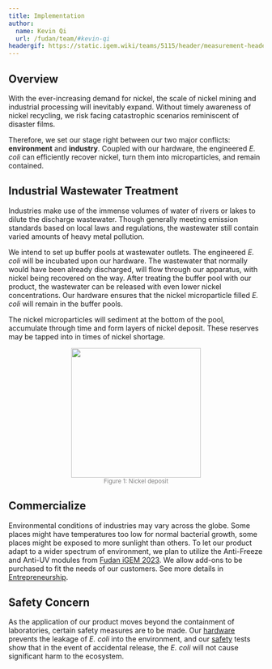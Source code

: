 ```yaml
---
title: Implementation
author:
  name: Kevin Qi
  url: /fudan/team/#kevin-qi
headergif: https://static.igem.wiki/teams/5115/header/measurement-header.gif
---
```




## Overview

With the ever-increasing demand for nickel, the scale of nickel mining and industrial processing will inevitably expand. Without timely awareness of nickel recycling, we risk facing catastrophic scenarios reminiscent of disaster films.

Therefore, we set our stage right between our two major conflicts: **environment** and **industry**. Coupled with our hardware, the engineered *E. coli* can efficiently recover nickel, turn them into microparticles, and remain contained.



## Industrial Wastewater Treatment

Industries make use of the immense volumes of water of rivers or lakes to dilute the discharge wastewater. Though generally meeting emission standards based on local laws and regulations, the wastewater still contain varied amounts of heavy metal pollution.

We intend to set up buffer pools at wastewater outlets. The engineered *E. coli* will be incubated upon our hardware. The wastewater that normally would have been already discharged, will flow through our apparatus, with nickel being recovered on the way. After treating the buffer pool with our product, the wastewater can be released with even lower nickel concentrations. Our hardware ensures that the nickel microparticle filled *E. coli* will remain in the buffer pools.

The nickel microparticles will sediment at the bottom of the pool, accumulate through time and form layers of nickel deposit. These reserves may be tapped into in times of nickel shortage.

<div>
    <center>
        <img src="https://static.igem.wiki/teams/5115/test/yagi.jpg" 
             style="width: 16rem"><br>
        	<small style='color:grey;'>
                Figure 1: Nickel deposit
            </small>
    </center>
</div>



## Commercialize

Environmental conditions of industries may vary across the globe. Some places might have temperatures too low for normal bacterial growth, some places might be exposed to more sunlight than others. To let our product adapt to a wider spectrum of environment, we plan to utilize the Anti-Freeze and Anti-UV modules from [Fudan iGEM 2023](https://2023.igem.wiki/fudan/). We allow add-ons to be purchased to fit the needs of our customers. See more details in [Entrepreneurship](/fudan/entrepreneurship).



## Safety Concern

As the application of our product moves beyond the containment of laboratories, certain safety measures are to be made. Our [hardware](/fudan/hardware) prevents the leakage of *E. coli* into the environment, and our [safety](/fudan/safety) tests show that in the event of accidental release, the *E. coli* will not cause significant harm to the ecosystem.





